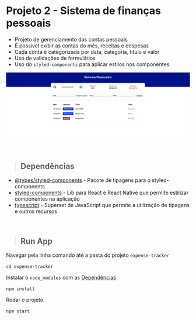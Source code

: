 # Projeto 2 - Sistema de finanças pessoais

- Projeto de gerenciamento das contas pessoais
- É possível exibir as contas do mês, receitas e despesas
- Cada conta é categorizada por data, categoria, título e valor
- Uso de validações de formulários
- Uso do `styled-components` para aplicar estilos nos componentes

![home-project](./public/print-project.png)

&nbsp;

> ## <a name="dependencias"></a> Dependências
- [@types/styled-components](https://www.npmjs.com/package/@types/styled-components) - Pacote de tipagens para o styled-components
- [styled-components](https://styled-components.com) - Lib para React e React Native que permite estilizar componentes na aplicação
- [typescript](https://www.typescriptlang.org) - Superset de JavaScript que permite a utilização de tipagens e outros recursos

&nbsp;

> ## Run App
Navegar pela linha comando até a pasta do projeto `expense-tracker`
```
cd expense-tracker
```

Instalar o `node_modules` com as [Dependências](#dependencias)
```
npm install
```

Rodar o projeto
```
npm start
```